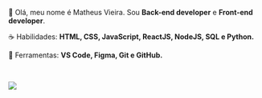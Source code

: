 <p align="left"> 
 🖖 Olá, meu nome é Matheus Vieira. Sou <strong>Back-end developer</strong> e <strong>Front-end developer</strong>.
</p>

<p align="left">
 ☕ Habilidades: <strong>HTML, CSS, JavaScript, ReactJS, NodeJS, SQL e Python.</strong>
</p>

<p align="left">
  💼 Ferramentas: <strong>VS Code, Figma, Git e GitHub.</strong>
</p>


<br>

<p align="left">
  <a href="https://www.linkedin.com/in/matheus-vieira-936bbb162/" alt="Linkedin">
    <img src="https://img.shields.io/badge/-Linkedin-6610F2?style=for-the-badge&logo=Linkedin&logoColor=FFFFFF"/>
  </a>

</p>

<br>

